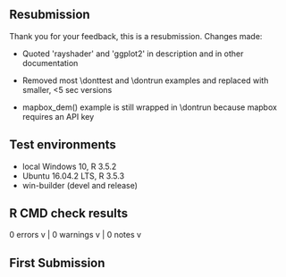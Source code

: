 ## Resubmission
Thank you for your feedback, this is a resubmission. Changes made:

* Quoted 'rayshader' and 'ggplot2' in description and in other documentation

* Removed most \donttest and \dontrun examples and replaced with smaller, <5 sec versions

* mapbox_dem() example is still wrapped in \dontrun because mapbox requires an API key

## Test environments
* local Windows 10, R 3.5.2
* Ubuntu 16.04.2 LTS, R 3.5.3
* win-builder (devel and release)

## R CMD check results
0 errors v | 0 warnings v | 0 notes v 

## First Submission
